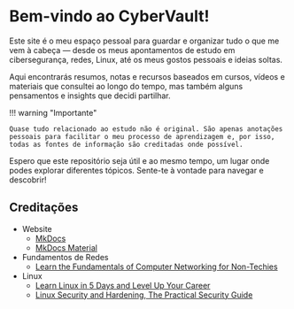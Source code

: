 # Bem-vindo ao CyberVault!

Este site é o meu espaço pessoal para guardar e organizar tudo o que me vem à cabeça — desde os meus apontamentos de estudo em cibersegurança, redes, Linux, até os meus gostos pessoais e ideias soltas.

Aqui encontrarás resumos, notas e recursos baseados em cursos, vídeos e materiais que consultei ao longo do tempo, mas também alguns pensamentos e insights que decidi partilhar.

!!! warning "Importante"

    Quase tudo relacionado ao estudo não é original. São apenas anotações pessoais para facilitar o meu processo de aprendizagem e, por isso, todas as fontes de informação são creditadas onde possível.

Espero que este repositório seja útil e ao mesmo tempo, um lugar onde podes explorar diferentes tópicos. Sente-te à vontade para navegar e descobrir!

## Creditações

* Website
    * [MkDocs](https://www.mkdocs.org/)
    * [MkDocs Material](https://squidfunk.github.io/mkdocs-material/)
* Fundamentos de Redes 
    * [Learn the Fundamentals of Computer Networking for Non-Techies](https://www.udemy.com/course/introduction-to-computer-networks/)
* Linux
    * [Learn Linux in 5 Days and Level Up Your Career](https://www.udemy.com/course/learn-linux-in-5-days/)
    * [Linux Security and Hardening, The Practical Security Guide](https://www.udemy.com/course/linux-security/)
